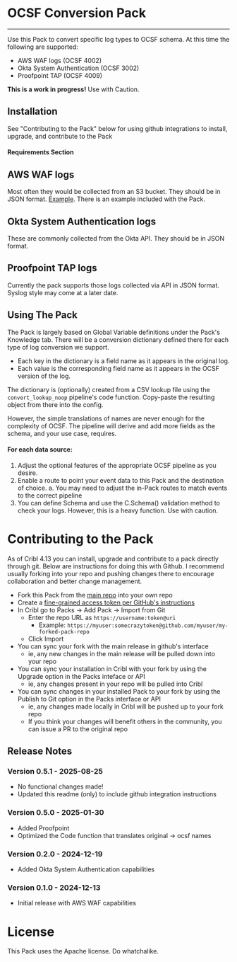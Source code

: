# OCSF Conversion Pack
----

Use this Pack to convert specific log types to OCSF schema. At this time the following are supported:

* AWS WAF logs (OCSF 4002)
* Okta System Authentication (OCSF 3002)
* Proofpoint TAP (OCSF 4009)

**This is a work in progress!** Use with Caution.

## Installation

See "Contributing to the Pack" below for using github integrations to install, upgrade, and contribute to the Pack

#### Requirements Section

## AWS WAF logs
Most often they would be collected from an S3 bucket. They should be in JSON format. [Example](https://docs.aws.amazon.com/waf/latest/developerguide/logging-examples.html). There is an example included with the Pack.

## Okta System Authentication logs
These are commonly collected from the Okta API. They should be in JSON format.

## Proofpoint TAP logs
Currently the pack supports those logs collected via API in JSON format. Syslog style may come at a later date.

## Using The Pack

The Pack is largely based on Global Variable definitions under the Pack's Knowledge tab. There will be a conversion dictionary defined there for each type of log conversion we support. 
   * Each key in the dictionary is a field name as it appears in the original log. 
   * Each value is the corresponding field name as it appears in the OCSF version of the log.

The dictionary is (optionally) created from a CSV lookup file using the `convert_lookup_noop` pipeline's code function. Copy-paste the resulting object from there into the config.

However, the simple translations of names are never enough for the complexity of OCSF. The pipeline will derive and add more fields as the schema, and your use case, requires.

#### For each data source:

1. Adjust the optional features of the appropriate OCSF pipeline as you desire.
2. Enable a route to point your event data to this Pack and the destination of choice.
   a. You may need to adjust the in-Pack routes to match events to the correct pipeline
3. You can define Schema and use the C.Schema() validation method to check your logs. However, this is a heavy function. Use with caution. 

# Contributing to the Pack

As of Cribl 4.13 you can install, upgrade and contribute to a pack directly through git. Below are instructions for doing this with Github. I recommend usually forking into your repo and pushing changes there to encourage collaboration and better change management.

* Fork this Pack from the [main repo](https://github.com/camrunr/cribl-ocsf-conversion) into your own repo
* Create a [fine-grained access token per GitHub's instructions](https://docs.github.com/en/authentication/keeping-your-account-and-data-secure/managing-your-personal-access-tokens#creating-a-fine-grained-personal-access-token)
* In Cribl go to Packs -> Add Pack -> Import from Git
   * Enter the repo URL as `https://username:token@uri`
      * Example: `https://myuser:somecrazytoken@github.com/myuser/my-forked-pack-repo`
   * Click Import 
* You can sync your fork with the main release in github's interface
   * ie, any new changes in the main release will be pulled down into your repo
* You can sync your installation in Cribl with your fork by using the Upgrade option in the Packs inteface or API
   * ie, any changes present in your repo will be pulled into Cribl
* You can sync changes in your installed Pack to your fork by using the Publish to Git option in the Packs interface or API
   * ie, any changes made locally in Cribl will be pushed up to your fork repo
   * If you think your changes will benefit others in the community, you can issue a PR to the original repo

## Release Notes

### Version 0.5.1 - 2025-08-25
- No functional changes made!
- Updated this readme (only) to include github integration instructions

### Version 0.5.0 - 2025-01-30
- Added Proofpoint
- Optimized the Code function that translates original -> ocsf names

### Version 0.2.0 - 2024-12-19
- Added Okta System Authentication capabilities

### Version 0.1.0 - 2024-12-13
- Initial release with AWS WAF capabilities

# License
This Pack uses the Apache license. Do whatchalike.
